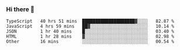### Hi there 👋


<!--START_SECTION:waka-->
```text
TypeScript   40 hrs 51 mins  ████████████████████▓░░░░   82.87 % 
JavaScript   4 hrs 59 mins   ██▓░░░░░░░░░░░░░░░░░░░░░░   10.14 % 
JSON         1 hr 40 mins    █░░░░░░░░░░░░░░░░░░░░░░░░   03.40 % 
HTML         1 hr 28 mins    ▓░░░░░░░░░░░░░░░░░░░░░░░░   02.98 % 
Other        16 mins         ░░░░░░░░░░░░░░░░░░░░░░░░░   00.54 % 
```
<!--END_SECTION:waka-->
<!--
**MarceloWis/MarceloWis** is a ✨ _special_ ✨ repository because its `README.md` (this file) appears on your GitHub profile.

Here are some ideas to get you started:

- 🔭 I’m currently working on ...
- 🌱 I’m currently learning ...
- 👯 I’m looking to collaborate on ...
- 🤔 I’m looking for help with ...
- 💬 Ask me about ...
- 📫 How to reach me: ...
- 😄 Pronouns: ...
- ⚡ Fun fact: ...
-->
